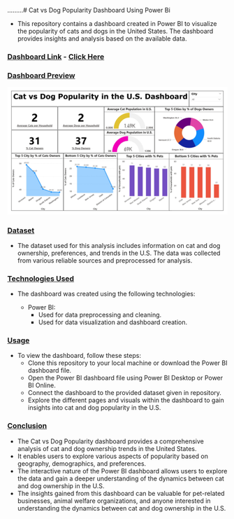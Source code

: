.........# Cat vs Dog Popularity Dashboard Using Power Bi

- This repository contains a dashboard created in Power BI to visualize the popularity of cats and dogs in the United States. The dashboard provides insights and analysis based on the available data.

### <ins>Dashboard Link</ins> - [Click Here](https://app.powerbi.com/view?r=eyJrIjoiYmM4MTM0YWItMTJlYS00ODBiLWFhZmUtMTJjYTMyYzJmNjg1IiwidCI6ImRmODY3OWNkLWE4MGUtNDVkOC05OWFjLWM4M2VkN2ZmOTVhMCJ9)

### <ins> Dashboard Preview</ins>
![Dashboard](https://github.com/ajitmane36/Cat-vs-Dog-Popularity-Dashboard-Using-Power-Bi/blob/03756e186c2263e3b0987f66e9ab79b92629730b/Cat_vs_Dog_Population_Dashboard.jpg)

### <ins> Dataset <ins>
- The dataset used for this analysis includes information on cat and dog ownership, preferences, and trends in the U.S. The data was collected from various reliable sources and preprocessed for analysis.

### <ins> Technologies Used <ins>
- The dashboard was created using the following technologies:

  - Power BI:
    - Used for data preprocessing and cleaning.
    - Used for data visualization and dashboard creation.

### <ins> Usage <ins>
- To view the dashboard, follow these steps:
  - Clone this repository to your local machine or download the Power BI dashboard file.
  - Open the Power BI dashboard file using Power BI Desktop or Power BI Online.
  - Connect the dashboard to the provided dataset given in repository.
  - Explore the different pages and visuals within the dashboard to gain insights into cat and dog popularity in the U.S.

### <ins> Conclusion <ins>
- The Cat vs Dog Popularity dashboard provides a comprehensive analysis of cat and dog ownership trends in the United States.
- It enables users to explore various aspects of popularity based on geography, demographics, and preferences.
- The interactive nature of the Power BI dashboard allows users to explore the data and gain a deeper understanding of the dynamics between cat and dog ownership in the U.S.
- The insights gained from this dashboard can be valuable for pet-related businesses, animal welfare organizations, and anyone interested in understanding the dynamics between cat and dog ownership in the U.S.
